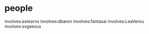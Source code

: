 




# people

involves:astearns
involves:dbaron
involves:fantasai
involves:LeaVerou
involves:svgeesus